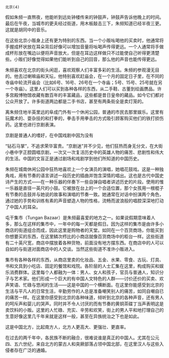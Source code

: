     北京(4) 

   假如朱频一直熬夜，他能听到远处钟楼传来的钟鼓声，钟鼓声告诉他晚上的时间。最后在午夜，当城市的更夫经过街道，用木板敲击三下，朱频知道已经半夜三更。这就是胡同中的音乐。

   在这些北京小贩身上还有更为特别的东西。当一个小贩吆喝他的买卖时，他通常将手握成杯状放在耳朵背后好像可以增加音量将吆喝声传得更远。一个人通常将手做成杯形放在嘴边以便将声音放大，但是在耳边这样做只不过能使自己听得更清楚些。小贩们好像觉得如果他们能听到自己的回音，那么他的声音也能传得更远。

   朱频喜欢在北京的街头闲逛，喜欢观察人们丰富多彩的生活。朱频的参观漫无目的。他去过喇嘛庙和天坛，他特别喜欢赶庙会，在一个月的固定日子里，在不同的寺庙中轮流开庙会（比如6号、16号、26号在一个寺庙；5号、15号、25号就在另一个寺庙）。这里人们可以买到各种各样的东西，从二手鞋、古董到绘画赝品。许多宫殿博物馆收藏有数百年的丰富藏品，这些都是昔日皇帝的藏品。如今它们都对公众开放了。许多街道两边都是二手书店，甚至有两条街全是卖灯笼的。

   离朱频住地半英里远的阜成门外有一个休闲公园，普通的市民去那里娱乐。这里有玩魔术的、耍杂技的和打拳的，拳击手用拳击的方式吸引顾客购买他们的铁打损伤药。这里也进行京剧表演。

   京剧是普通人的嗜好，在中国戏剧中因为没有

   “钻石马掌”，不追求荣华富贵。“京剧迷”并不少见，他们狂热而身无分文，在大街小巷中字正腔圆唱京剧，一次又一次复活历史中的英雄人物的痛苦、悲剧性和伟大的生活。中国的文盲正是通过剧场和戏剧学到他们所知道的中国历史。

   朱频在城南休闲公园中狂热地喜欢上一个女演员的演唱，她唱花鼓戏。这是一种独角戏，用有节奏的语言讲述一段历史的插曲并饱含深情的唱出。这也是古代中国史诗产生的方式——在一种乐器的伴奏下一些自弹自唱者讲述历史的片段。使用的惟一乐器是直径一英尺的小鼓。它被放在台上的一个合适位置，那个女孩用一根棍子有节奏的击鼓并与她说的故事和演唱的节奏一致。她通常在对话中扮演两个角色，通过她的手势和训练有素的声音塑造人物的性格，流畅而波浪般的唱腔深深地打动了中国人的耳朵。

   屯干集市（Tungan Bazaar）是朱频最喜爱的地方之一。如果说假期意味着人多，那么在这样的集市中，一年中的每一天都是假日。因为这样的集市是由许多小商店的街道组合而成，因此这里是购物者的天堂。如同在一个百货商场，你能买到你想要买的东西，在这里鳞次栉比的小商店就像百货商场中的柜台一样。这些街道有二十英尺宽，商店中摆放着各种货物，前面没有地方摆东西。在商店中的人可以自如的与街道对面商店中的人交谈。当然这些街道不准许小贩进入。

   集市有各种各样的东西，从商店里卖的化妆品、五金、水果、零食、古玩、灯具、书和文具到小吃店、固定的餐馆和戏院。各阶层的人士汇集在这里，构成购买和娱乐消费群体。这里每个人都融为一体：男人、女人和孩子，官员与普通人，知识分子与艺术家。他们形成一个巨大的有中国人文特色的人群——讨价还价的买卖、欢声笑语、忙碌与悠闲的生活——这是中国的一个横断面。在这里你能感受到北京的生活与平凡人的日常生活，辛勤劳作的人总是准备嘲笑别人的痛苦，如同自嘲自已的痛苦一样。在这里你感受到北京的各种味道，倾听到北京的各种声音，还有男人的呵斥声和婴儿的哭声。同时并不令人讨厌的而有节奏的黄铜茶碟丁当声表明这是卖饮料的小贩。这里的人忙碌、充实、辛劳和欢笑，街上的男人平和地打理自己的生意好像这里几千年来就是这样一般，甚至在异族统治之下也是如此。

   这是中国北方，比起南方人，北方人更高大、更强壮、更直率。

   在过去的两千年中，各民族不断的融合，很难说谁是真正的中国人。尤其在公元四、五六世纪，来自北方的蒙古人和突厥部落占领中国北部，在这里汉人与这些入侵者存在广泛的通婚。

